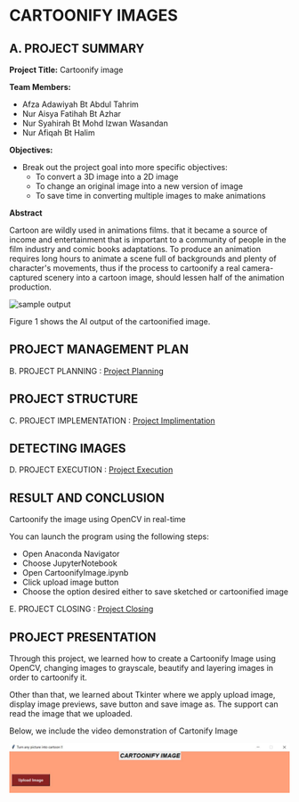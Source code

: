 # CARTOONIFY IMAGES

## A. PROJECT SUMMARY

**Project Title:** Cartoonify image

**Team Members:** 
- Afza Adawiyah Bt Abdul Tahrim
- Nur Aisya Fatihah Bt Azhar
- Nur Syahirah Bt Mohd Izwan Wasandan
- Nur Afiqah Bt Halim


**Objectives:**
- Break out the project goal into more specific objectives: 
  - To convert a 3D image into a 2D image
  - To change an original image into a new version of image
  - To save time in converting multiple images to make animations


**Abstract**

Cartoon are wildly used in animations films. that it became a source of income and entertainment that is important to a community of people in the film industry and comic books adaptations. To produce an animation requires long hours to animate a scene full of backgrounds and plenty of character's movements, thus if the process to cartoonify a real camera-captured scenery into a cartoon image, should lessen half of the animation production.


<img width="652" alt="sample output" src="https://user-images.githubusercontent.com/80894743/123343617-ae346200-d584-11eb-9145-36a86ed788d7.png">


Figure 1 shows the AI output of the cartoonified image.


## PROJECT MANAGEMENT PLAN
B. PROJECT PLANNING : [Project Planning](https://github.com/AfzaAdaw/Artificial-Intelligence-Project/blob/dbed643ff200a45aeaceb511156243c2f6b397c8/Documentation/B-%20Project%20Planning.md)



## PROJECT STRUCTURE
C. PROJECT IMPLEMENTATION : [Project Implimentation](https://github.com/AfzaAdaw/Artificial-Intelligence-Project/blob/main/Documentation/C-Project%20Implementation.md)


## DETECTING IMAGES
D. PROJECT EXECUTION : [Project Execution](https://github.com/AfzaAdaw/Artificial-Intelligence-Project/blob/main/Documentation/D-Project%20Execution.md) 

## RESULT AND CONCLUSION
Cartoonify the image using OpenCV in real-time

You can launch the program using the following steps:
- Open Anaconda Navigator
- Choose JupyterNotebook
- Open CartoonifyImage.ipynb
- Click upload image button
- Choose the option desired either to save sketched or cartoonified image

E. PROJECT CLOSING : [Project Closing](https://github.com/AfzaAdaw/Artificial-Intelligence-Project/blob/main/Documentation/E-ProjectClosing.md)

## PROJECT PRESENTATION 
Through this project, we learned how to create a Cartoonify Image using OpenCV, changing images to grayscale, beautify and layering images in order to cartoonify it.

Other than that, we learned about Tkinter where we apply upload image, display image previews, save button and save image as. The support can read the image that we uploaded. 

Below, we include the video demonstration of Cartonify Image

[![Video Demo Here](https://github.com/AfzaAdaw/Artificial-Intelligence-Project/blob/main/Documentation/Step/video.JPG)](https://youtu.be/CtCiGQ98nsQ)

